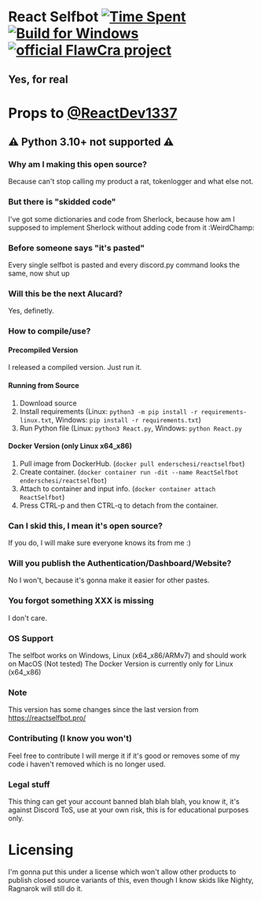 # React Selfbot [![Time Spent](https://wakatime.com/badge/github/FlawCra/ReactSelfbot.svg)](#) [![Build for Windows](https://github.com/FlawCra/ReactSelfbot/actions/workflows/build.yml/badge.svg)](https://github.com/FlawCra/ReactSelfbot/releases) [![official FlawCra project](https://flawcra.cc/img/badges/official_flat.svg)](https://github.com/FlawCra)
## Yes, for real

# Props to [@ReactDev1337](https://github.com/ReactDev1337/ReactSelfbot)

## ⚠ Python 3.10+ not supported ⚠

### Why am I making this open source?
Because can't stop calling my product a rat, tokenlogger and what else not.

### But there is "skidded code"
I've got some dictionaries and code from Sherlock, because how am I supposed to implement Sherlock without adding code from it :WeirdChamp:

### Before someone says "it's pasted"
Every single selfbot is pasted and every discord.py command looks the same, now shut up

### Will this be the next Alucard?
Yes, definetly.

### How to compile/use?

#### Precompiled Version
I released a compiled version. Just run it.
#### Running from Source
1. Download source
2. Install requirements (Linux: `python3 -m pip install -r requirements-linux.txt`, Windows: `pip install -r requirements.txt`)
3. Run Python file (Linux: `python3 React.py`, Windows: `python React.py`
#### Docker Version (only Linux x64_x86)
1. Pull image from DockerHub. (`docker pull enderschesi/reactselfbot`)
2. Create container. (`docker container run -dit --name ReactSelfbot enderschesi/reactselfbot`)
4. Attach to container and input info. (`docker container attach ReactSelfbot`)
5. Press CTRL-p and then CTRL-q to detach from the container.

### Can I skid this, I mean it's open source?
If you do, I will make sure everyone knows its from me :)

### Will you publish the Authentication/Dashboard/Website?
No I won't, because it's gonna make it easier for other pastes.

### You forgot something XXX is missing
I don't care.

### OS Support
The selfbot works on Windows, Linux (x64_x86/ARMv7) and should work on MacOS (Not tested)
The Docker Version is currently only for Linux (x64_x86)

### Note
This version has some changes since the last version from https://reactselfbot.pro/

### Contributing (I know you won't)
Feel free to contribute I will merge it if it's good or removes some of my code i haven't removed which is no longer used.

### Legal stuff
This thing can get your account banned blah blah blah, you know it, it's against Discord ToS, use at your own risk, this is for educational purposes only.

# Licensing
I'm gonna put this under a license which won't allow other products to publish closed source variants of this, even though I know skids like Nighty, Ragnarok will still do it.
